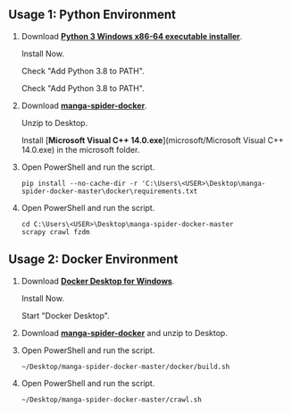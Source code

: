 ## Usage 1: Python Environment

1. Download [**Python 3 Windows x86-64 executable installer**](https://www.python.org/downloads/windows).

   Install Now. 

   Check "Add Python 3.8 to PATH".

   Check "Add Python 3.8 to PATH".

2. Download [**manga-spider-docker**](https://github.com/liyi1472/manga-spider-docker/archive/master.zip).

   Unzip to Desktop.

   Install [**Microsoft Visual C++ 14.0.exe**](microsoft/Microsoft Visual C++ 14.0.exe) in the microsoft folder.

3. Open PowerShell and run the script.

   ```shell
   pip install --no-cache-dir -r 'C:\Users\<USER>\Desktop\manga-spider-docker-master\docker\requirements.txt
   ```

4. Open PowerShell and run the script.

   ```
   cd C:\Users\<USER>\Desktop\manga-spider-docker-master
   scrapy crawl fzdm
   ```



## Usage 2: Docker Environment

1. Download [**Docker Desktop for Windows**](https://download.docker.com/win/stable/Docker%20Desktop%20Installer.exe).

   Install Now. 

   Start "Docker Desktop".

2. Download [**manga-spider-docker**](https://github.com/liyi1472/manga-spider-docker/archive/master.zip) and unzip to Desktop.

3. Open PowerShell and run the script.

   ```shell
   ~/Desktop/manga-spider-docker-master/docker/build.sh
   ```

4. Open PowerShell and run the script.

   ```shell
   ~/Desktop/manga-spider-docker-master/crawl.sh
   ```

